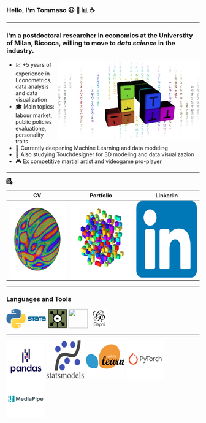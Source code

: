 ### Hello, I'm Tommaso :smiley: :rainbow: :bar_chart: :coffee:
___
### I'm a postdoctoral researcher in economics at the Universtity of Milan, Bicocca, willing to move to ***data science*** in the industry. 
<img align="right" width="370" height="205" src="https://github.com/tommella90/tommella90/blob/main/images/mylogo2.png">

* :chart: +5 years of experience in Econometrics, data analysis and data visualization 
* :mortar_board: Main topics: labour market, public policies evaluatione, personality traits 
* :milky_way: Currently deepening Machine Learning and data modeling
* :art: Also studying Touchdesigner for 3D modeling and data visualizazion 
* :video_game: Ex competitive martial artist and videogame pro-player



[](https://github.com/tommella90/CV/blob/main/CV_RAMELLA.0.png)
____
[![CV](https://github.com/tommella90/tommella90/blob/main/images/cv1.png)](https://github.com/tommella90/CV/blob/main/CV_RAMELLA.0.png)


| CV                         |   Portfolio                  |Linkedin                     |
|----------------------------|------------------------------|-----------------------------|
|<img src="https://github.com/tommella90/tommella90/blob/main/images/sphere_inst2.png" width="200" height="200">      |<img src="https://github.com/tommella90/tommella90/blob/main/images/pf2.png" width="200" height="200">   |<img src="https://github.com/tommella90/tommella90/blob/main/images/linkedin.png" width="200" height="200">      |

____

### Languages and Tools
[<img src="https://github.com/tommella90/tommella90/blob/main/images/python_logo.png" width="50" height="50">](https://www.python.org/) [<img src="https://github.com/tommella90/tommella90/blob/main/images/stata_logo.png" width="50" height="50">](https://www.stata.com/) [<img src="https://github.com/tommella90/tommella90/blob/main/images/td.png" width="50" height="50">](https://derivative.ca/) [<img src="https://github.com/tommella90/tommella90/blob/main/images/sql.ico" width="50" height="50">](https://www.mysql.com/) [<img src="https://github.com/tommella90/tommella90/blob/main/images/ghephi.png" width="50" height="50">](https://gephi.org/)

------
[<img src="https://github.com/tommella90/tommella90/blob/main/images/pandas.png" width="100" height="100">](https://pandas.pydata.org/) [<img src="https://github.com/tommella90/tommella90/blob/main/images/statsmodel.png" width="100" height="100">](https://pypi.org/project/statsmodels/) [<img src="https://github.com/tommella90/tommella90/blob/main/images/sci-learn.png" width="100" height="100">](https://scikit-learn.org/stable/) [<img src="https://github.com/tommella90/tommella90/blob/main/images/pytorch.png" width="100" height="100">](https://pytorch.org/) [<img src="https://github.com/tommella90/tommella90/blob/main/images/mediapipe.png" width="100" height="100">](https://google.github.io/mediapipe/)





